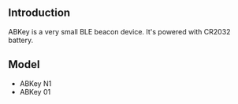 
## Introduction

ABKey is a very small BLE beacon device. It's powered with CR2032 battery.

## Model

* ABKey N1
* ABKey 01
